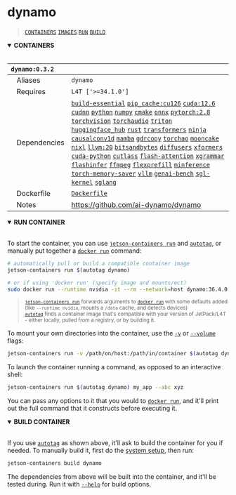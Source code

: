 # dynamo

> [`CONTAINERS`](#user-content-containers) [`IMAGES`](#user-content-images) [`RUN`](#user-content-run) [`BUILD`](#user-content-build)

<details open>
<summary><b><a id="containers">CONTAINERS</a></b></summary>
<br>

| **`dynamo:0.3.2`** | |
| :-- | :-- |
| &nbsp;&nbsp;&nbsp;Aliases | `dynamo` |
| &nbsp;&nbsp;&nbsp;Requires | `L4T ['>=34.1.0']` |
| &nbsp;&nbsp;&nbsp;Dependencies | [`build-essential`](/packages/build/build-essential) [`pip_cache:cu126`](/packages/cuda/cuda) [`cuda:12.6`](/packages/cuda/cuda) [`cudnn`](/packages/cuda/cudnn) [`python`](/packages/build/python) [`numpy`](/packages/numeric/numpy) [`cmake`](/packages/build/cmake/cmake_pip) [`onnx`](/packages/ml/onnx) [`pytorch:2.8`](/packages/pytorch) [`torchvision`](/packages/pytorch/torchvision) [`torchaudio`](/packages/pytorch/torchaudio) [`triton`](/packages/ml/triton) [`huggingface_hub`](/packages/llm/huggingface_hub) [`rust`](/packages/build/rust) [`transformers`](/packages/llm/transformers) [`ninja`](/packages/build/ninja) [`causalconv1d`](/packages/ml/mamba/causalconv1d) [`mamba`](/packages/ml/mamba/mamba) [`gdrcopy`](/packages/cuda/gdrcopy) [`torchao`](/packages/pytorch/torchao) [`mooncake`](/packages/llm/dynamo/mooncake) [`nixl`](/packages/llm/dynamo/nixl) [`llvm:20`](/packages/build/llvm) [`bitsandbytes`](/packages/llm/bitsandbytes) [`diffusers`](/packages/diffusion/diffusers) [`xformers`](/packages/attention/xformers) [`cuda-python`](/packages/cuda/cuda-python) [`cutlass`](/packages/cuda/cutlass) [`flash-attention`](/packages/attention/flash-attention) [`xgrammar`](/packages/llm/xgrammar) [`flashinfer`](/packages/attention/flash-infer) [`ffmpeg`](/packages/multimedia/ffmpeg) [`flexprefill`](/packages/attention/flexprefill) [`minference`](/packages/llm/minference) [`torch-memory-saver`](/packages/pytorch/torchsaver) [`vllm`](/packages/llm/vllm) [`genai-bench`](/packages/llm/sglang/genai-bench) [`sgl-kernel`](/packages/llm/sglang/sgl-kernel) [`sglang`](/packages/llm/sglang) |
| &nbsp;&nbsp;&nbsp;Dockerfile | [`Dockerfile`](Dockerfile) |
| &nbsp;&nbsp;&nbsp;Notes | https://github.com/ai-dynamo/dynamo |

</details>

<details open>
<summary><b><a id="run">RUN CONTAINER</a></b></summary>
<br>

To start the container, you can use [`jetson-containers run`](/docs/run.md) and [`autotag`](/docs/run.md#autotag), or manually put together a [`docker run`](https://docs.docker.com/engine/reference/commandline/run/) command:
```bash
# automatically pull or build a compatible container image
jetson-containers run $(autotag dynamo)

# or if using 'docker run' (specify image and mounts/ect)
sudo docker run --runtime nvidia -it --rm --network=host dynamo:36.4.0

```
> <sup>[`jetson-containers run`](/docs/run.md) forwards arguments to [`docker run`](https://docs.docker.com/engine/reference/commandline/run/) with some defaults added (like `--runtime nvidia`, mounts a `/data` cache, and detects devices)</sup><br>
> <sup>[`autotag`](/docs/run.md#autotag) finds a container image that's compatible with your version of JetPack/L4T - either locally, pulled from a registry, or by building it.</sup>

To mount your own directories into the container, use the [`-v`](https://docs.docker.com/engine/reference/commandline/run/#volume) or [`--volume`](https://docs.docker.com/engine/reference/commandline/run/#volume) flags:
```bash
jetson-containers run -v /path/on/host:/path/in/container $(autotag dynamo)
```
To launch the container running a command, as opposed to an interactive shell:
```bash
jetson-containers run $(autotag dynamo) my_app --abc xyz
```
You can pass any options to it that you would to [`docker run`](https://docs.docker.com/engine/reference/commandline/run/), and it'll print out the full command that it constructs before executing it.
</details>
<details open>
<summary><b><a id="build">BUILD CONTAINER</b></summary>
<br>

If you use [`autotag`](/docs/run.md#autotag) as shown above, it'll ask to build the container for you if needed.  To manually build it, first do the [system setup](/docs/setup.md), then run:
```bash
jetson-containers build dynamo
```
The dependencies from above will be built into the container, and it'll be tested during.  Run it with [`--help`](/jetson_containers/build.py) for build options.
</details>
